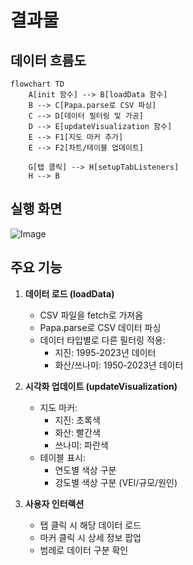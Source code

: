 # 결과물

## 데이터 흐름도
```mermaid
flowchart TD
    A[init 함수] --> B[loadData 함수]
    B --> C[Papa.parse로 CSV 파싱]
    C --> D[데이터 필터링 및 가공]
    D --> E[updateVisualization 함수]
    E --> F1[지도 마커 추가]
    E --> F2[차트/테이블 업데이트]
    
    G[탭 클릭] --> H[setupTabListeners]
    H --> B
```

## 실행 화면
![Image](https://github.com/user-attachments/assets/d35bd498-0d78-4679-90a8-d820c059a824)

## 주요 기능

1. **데이터 로드 (loadData)**
   - CSV 파일을 fetch로 가져옴
   - Papa.parse로 CSV 데이터 파싱
   - 데이터 타입별로 다른 필터링 적용:
     - 지진: 1995-2023년 데이터
     - 화산/쓰나미: 1950-2023년 데이터

2. **시각화 업데이트 (updateVisualization)**
   - 지도 마커:
     - 지진: 초록색
     - 화산: 빨간색
     - 쓰나미: 파란색
   - 테이블 표시:
     - 연도별 색상 구분
     - 강도별 색상 구분 (VEI/규모/원인)

3. **사용자 인터랙션**
   - 탭 클릭 시 해당 데이터 로드
   - 마커 클릭 시 상세 정보 팝업
   - 범례로 데이터 구분 확인 